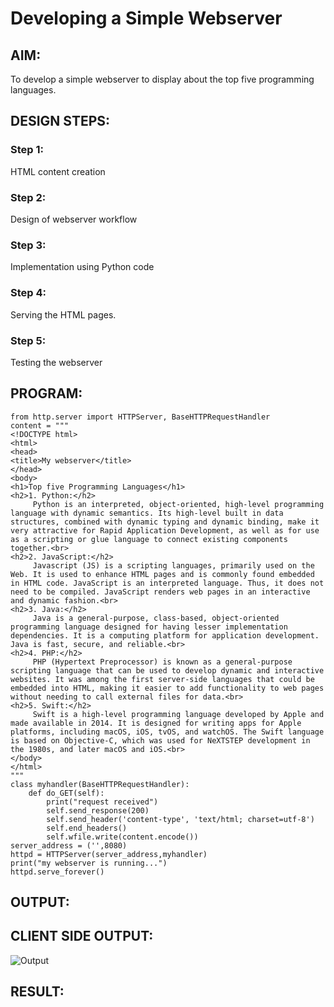 # Developing a Simple Webserver
## AIM:
To develop a simple webserver to display about the top five programming languages.

## DESIGN STEPS:
### Step 1: 
HTML content creation
### Step 2:
Design of webserver workflow
### Step 3:
Implementation using Python code
### Step 4:
Serving the HTML pages.
### Step 5:
Testing the webserver

## PROGRAM:
~~~
from http.server import HTTPServer, BaseHTTPRequestHandler
content = """
<!DOCTYPE html>
<html>
<head>
<title>My webserver</title>
</head>
<body>
<h1>Top five Programming Languages</h1>
<h2>1. Python:</h2>
     Python is an interpreted, object-oriented, high-level programming language with dynamic semantics. Its high-level built in data structures, combined with dynamic typing and dynamic binding, make it very attractive for Rapid Application Development, as well as for use as a scripting or glue language to connect existing components together.<br>
<h2>2. JavaScript:</h2>
     Javascript (JS) is a scripting languages, primarily used on the Web. It is used to enhance HTML pages and is commonly found embedded in HTML code. JavaScript is an interpreted language. Thus, it does not need to be compiled. JavaScript renders web pages in an interactive and dynamic fashion.<br>
<h2>3. Java:</h2>
     Java is a general-purpose, class-based, object-oriented programming language designed for having lesser implementation dependencies. It is a computing platform for application development. Java is fast, secure, and reliable.<br>
<h2>4. PHP:</h2>
     PHP (Hypertext Preprocessor) is known as a general-purpose scripting language that can be used to develop dynamic and interactive websites. It was among the first server-side languages that could be embedded into HTML, making it easier to add functionality to web pages without needing to call external files for data.<br>
<h2>5. Swift:</h2>
     Swift is a high-level programming language developed by Apple and made available in 2014. It is designed for writing apps for Apple platforms, including macOS, iOS, tvOS, and watchOS. The Swift language is based on Objective-C, which was used for NeXTSTEP development in the 1980s, and later macOS and iOS.<br>
</body>
</html>
"""
class myhandler(BaseHTTPRequestHandler):
    def do_GET(self):
        print("request received")
        self.send_response(200)
        self.send_header('content-type', 'text/html; charset=utf-8')
        self.end_headers()
        self.wfile.write(content.encode())
server_address = ('',8080)
httpd = HTTPServer(server_address,myhandler)
print("my webserver is running...")
httpd.serve_forever()
~~~

## OUTPUT:

## CLIENT SIDE OUTPUT:

![Output](http://localhost:8080/)

## RESULT:
